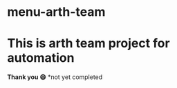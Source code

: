 # menu-arth-team
<h1>This is arth team project for automation</h1> 
<b>Thank you 😄</b>
*not yet completed 
